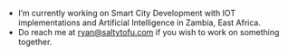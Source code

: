- I’m currently working on Smart City Development with IOT implementations and Artificial Intelligence in Zambia, East Africa.
- Do reach me at ryan@saltytofu.com if you wish to work on something together.
